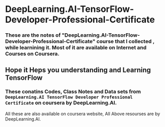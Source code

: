 # DeepLearning.AI-TensorFlow-Developer-Professional-Certificate

### These are the notes of "DeepLearning.AI-TensorFlow-Developer-Professional-Certificate" course that I  collected , while learnining it. Most of it are available on Internet and Courses on Coursera.

## Hope it Heps you understanding and Learning TensorFlow


### These conatins Codes, Class Notes and Data sets from `DeepLearning.AI TensorFlow Developer Professional Certificate` on coursera by DeepLearning.AI.

All these are also available on coursera website, All Above resourses are by DeepLearning.AI. 
